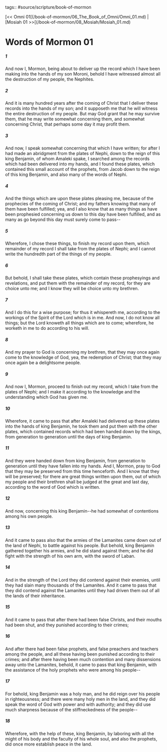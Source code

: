 tags:: #source/scripture/book-of-mormon

[<< Omni 01[(/book-of-mormon/06_The_Book_of_Omni/Omni_01.md) | [Mosiah 01 >>[(/book-of-mormon/08_Mosiah/Mosiah_01.md)

# Words of Mormon 01

##### 1

And now I, Mormon, being about to deliver up the record which I have been making into the hands of my son Moroni, behold I have witnessed almost all the destruction of my people, the Nephites.

##### 2

And it is many hundred years after the coming of Christ that I deliver these records into the hands of my son; and it supposeth me that he will witness the entire destruction of my people. But may God grant that he may survive them, that he may write somewhat concerning them, and somewhat concerning Christ, that perhaps some day it may profit them.

##### 3

And now, I speak somewhat concerning that which I have written; for after I had made an abridgment from the plates of Nephi, down to the reign of this king Benjamin, of whom Amaleki spake, I searched among the records which had been delivered into my hands, and I found these plates, which contained this small account of the prophets, from Jacob down to the reign of this king Benjamin, and also many of the words of Nephi.

##### 4

And the things which are upon these plates pleasing me, because of the prophecies of the coming of Christ; and my fathers knowing that many of them have been fulfilled; yea, and I also know that as many things as have been prophesied concerning us down to this day have been fulfilled, and as many as go beyond this day must surely come to pass--

##### 5

Wherefore, I chose these things, to finish my record upon them, which remainder of my record I shall take from the plates of Nephi; and I cannot write the hundredth part of the things of my people.

##### 6

But behold, I shall take these plates, which contain these prophesyings and revelations, and put them with the remainder of my record, for they are choice unto me; and I know they will be choice unto my brethren.

##### 7

And I do this for a wise purpose; for thus it whispereth me, according to the workings of the Spirit of the Lord which is in me. And now, I do not know all things; but the Lord knoweth all things which are to come; wherefore, he worketh in me to do according to his will.

##### 8

And my prayer to God is concerning my brethren, that they may once again come to the knowledge of God, yea, the redemption of Christ; that they may once again be a delightsome people.

##### 9

And now I, Mormon, proceed to finish out my record, which I take from the plates of Nephi; and I make it according to the knowledge and the understanding which God has given me.

##### 10

Wherefore, it came to pass that after Amaleki had delivered up these plates into the hands of king Benjamin, he took them and put them with the other plates, which contained records which had been handed down by the kings, from generation to generation until the days of king Benjamin.

##### 11

And they were handed down from king Benjamin, from generation to generation until they have fallen into my hands. And I, Mormon, pray to God that they may be preserved from this time henceforth. And I know that they will be preserved; for there are great things written upon them, out of which my people and their brethren shall be judged at the great and last day, according to the word of God which is written.

##### 12

And now, concerning this king Benjamin--he had somewhat of contentions among his own people.

##### 13

And it came to pass also that the armies of the Lamanites came down out of the land of Nephi, to battle against his people. But behold, king Benjamin gathered together his armies, and he did stand against them; and he did fight with the strength of his own arm, with the sword of Laban.

##### 14

And in the strength of the Lord they did contend against their enemies, until they had slain many thousands of the Lamanites. And it came to pass that they did contend against the Lamanites until they had driven them out of all the lands of their inheritance.

##### 15

And it came to pass that after there had been false Christs, and their mouths had been shut, and they punished according to their crimes;

##### 16

And after there had been false prophets, and false preachers and teachers among the people, and all these having been punished according to their crimes; and after there having been much contention and many dissensions away unto the Lamanites, behold, it came to pass that king Benjamin, with the assistance of the holy prophets who were among his people--

##### 17

For behold, king Benjamin was a holy man, and he did reign over his people in righteousness; and there were many holy men in the land, and they did speak the word of God with power and with authority; and they did use much sharpness because of the stiffneckedness of the people--

##### 18

Wherefore, with the help of these, king Benjamin, by laboring with all the might of his body and the faculty of his whole soul, and also the prophets, did once more establish peace in the land.
